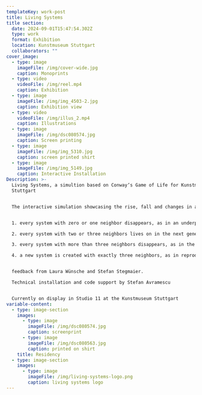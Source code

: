 ```yaml
---
templateKey: work-post
title: Living Systems
title section:
  date: 2024-09-01T15:47:54.302Z
  type: work
  format: Exhibition
  location: Kunstmuseum Stuttgart
  collaborators: ""
cover_image:
  - type: image
    imageFile: /img/cover-wide.jpg
    caption: Monoprints
  - type: video
    videoFile: /img/reel.mp4
    caption: Exhibition
  - type: image
    imageFile: /img/img_4503-2.jpg
    caption: Exhibition view
  - type: video
    videoFile: /img/illus_2.mp4
    caption: Illustrations
  - type: image
    imageFile: /img/dsc080574.jpg
    caption: Screen printing
  - type: image
    imageFile: /img/img_5310.jpg
    caption: screen printed shirt
  - type: image
    imageFile: /img/img_5149.jpg
    caption: Interactive Installation
Description: >-
  Living Systems, a simultion based on Conway‘s Game of Life for Kunstmuseum
  Stuttgart 


  The interactive simulation showcasing the rise, fall and changes in a society of living organisms is based on a few simple rules that lead to stable, instable and the emergence of various semistable patterns: still lives, oscillators and spaceships, which themselves can be used to simulate for example the simulation itself 🤯


  1. every system with zero or one neighbor disappears, as in an underpopulation.

  2. every system with two or three neighbors lives on in the next generation.

  3. every system with more than three neighbors disappears, as in the case of overpopulation.

  4. a new system is created with exactly three neighbors, as in reproduction.


  feedback from Laura Wünsche and Stefan Stegmaier.

  Technical installation and code support by Stefan Avramescu  


  Currently on display in Studio 11 at the Kunstmuseum Stuttgart
variable-content:
  - type: image-section
    images:
      - type: image
        imageFile: /img/dsc080574.jpg
        caption: screenprint
      - type: image
        imageFile: /img/dsc080563.jpg
        caption: printed on shirt
    title: Residency
  - type: image-section
    images:
      - type: image
        imageFile: /img/living-systems-logo.png
        caption: living systems logo
---
```

